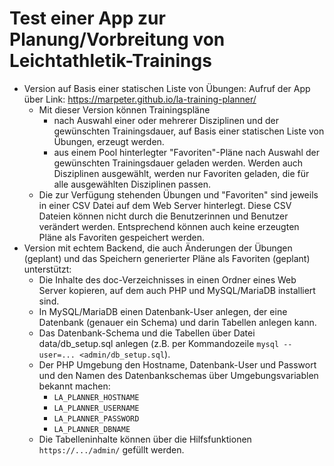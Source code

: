 # Test einer App zur Planung/Vorbreitung von Leichtathletik-Trainings

- Version auf Basis einer statischen Liste von Übungen: Aufruf der App über Link: https://marpeter.github.io/la-training-planner/
  - Mit dieser Version können Trainingspläne
    - nach Auswahl einer oder mehrerer Disziplinen und der gewünschten Trainingsdauer, auf Basis einer statischen Liste von Übungen, erzeugt werden.
    - aus einem Pool hinterlegter "Favoriten"-Pläne nach Auswahl der gewünschten Trainingsdauer geladen werden. Werden auch Disziplinen ausgewählt, werden nur Favoriten geladen, die für alle ausgewählten Disziplinen passen.
  - Die zur Verfügung stehenden Übungen und "Favoriten" sind jeweils in einer CSV Datei auf dem Web Server hinterlegt. Diese CSV Dateien können nicht durch die Benutzerinnen und Benutzer verändert werden. Entsprechend können auch keine erzeugten Pläne als Favoriten gespeichert werden.
- Version mit echtem Backend, die auch Änderungen der Übungen (geplant) und das Speichern generierter Pläne als Favoriten (geplant) unterstützt:
  - Die Inhalte des doc-Verzeichnisses in einen Ordner eines Web Server kopieren, auf dem auch PHP und MySQL/MariaDB installiert sind.
  - In MySQL/MariaDB einen Datenbank-User anlegen, der eine Datenbank (genauer ein Schema) und darin Tabellen anlegen kann.
  - Das Datenbank-Schema und die Tabellen über Datei data/db_setup.sql anlegen (z.B. per Kommandozeile `mysql --user=... <admin/db_setup.sql`).
  - Der PHP Umgebung den Hostname, Datenbank-User und Passwort und den Namen des Datenbankschemas über Umgebungsvariablen bekannt machen:
    - `LA_PLANNER_HOSTNAME`
    - `LA_PLANNER_USERNAME`
    - `LA_PLANNER_PASSWORD`
    - `LA_PLANNER_DBNAME`
  - Die Tabelleninhalte können über die Hilfsfunktionen `https://.../admin/` gefüllt werden.
  